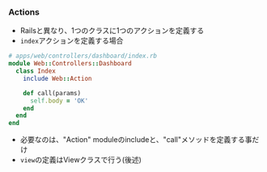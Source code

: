 ### Actions

* Railsと異なり、1つのクラスに1つのアクションを定義する
* `index`アクションを定義する場合

```ruby
# apps/web/controllers/dashboard/index.rb
module Web::Controllers::Dashboard
  class Index
    include Web::Action

    def call(params)
      self.body = 'OK'
    end
  end
end
```

* 必要なのは、"Action" moduleのincludeと、"call"メソッドを定義する事だけ
* `view`の定義はViewクラスで行う(後述)
